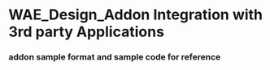 # WAE_Design_Addon Integration with 3rd party Applications

### addon sample format and sample code for reference 
